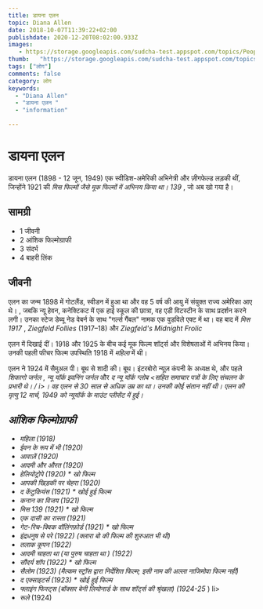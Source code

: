 ```yaml
---
title: डायना एलन 
topic: Diana Allen
date: 2018-10-07T11:39:22+02:00
publishdate: 2020-12-20T08:02:00.933Z
images: 
   - https://storage.googleapis.com/sudcha-test.appspot.com/topics/People/diana_allen/1.jpeg
thumb:   "https://storage.googleapis.com/sudcha-test.appspot.com/topics/People/diana_allen/thumb.jpeg"
tags: ["लोग"]
comments: false
category: लोग
keywords: 
  - "Diana Allen"
  - "डायना एलन "
  - "information"

---
```

<h1> डायना एलन </h1> <p> </p> <p> डायना एलन (1898 - 12 जून, 1949) एक स्वीडिश-अमेरिकी अभिनेत्री और ज़ीगफेल्ड लड़की थीं, जिन्होंने 1921 की <i> मिस फिल्मों जैसे मूक फिल्मों में अभिनय किया था। 139 </i>, जो अब खो गया है। </p> <h2> सामग्री </h2> <ul> <li> 1 जीवनी </li> <li> 2 आंशिक फिल्मोग्राफी </li> <li> 3 संदर्भ </li> <li> 4 बाहरी लिंक </li> </ul> <h2> जीवनी </h2> <p> एलन का जन्म 1898 में गोटलैंड, स्वीडन में हुआ था और वह 5 वर्ष की आयु में संयुक्त राज्य अमेरिका आए थे। , जबकि न्यू हेवन, कनेक्टिकट में एक हाई स्कूल की छात्रा, वह एडी विटस्टीन के साथ प्रदर्शन करने लगी। उनका स्टेज डेब्यू नेड वेबर्न के साथ "गर्ल्स गैंबल" नामक एक वुडविले एक्ट में था। वह बाद में <i> मिस 1917 </i>, <i> Ziegfeld Follies </i> (1917–18) और <i> Ziegfeld's Midnight Frolic </i> </p> <p> एलन में दिखाई दीं। 1918 और 1925 के बीच कई मूक फिल्म शॉर्ट्स और विशेषताओं में अभिनय किया। उनकी पहली फीचर फिल्म उपस्थिति 1918 में <i> महिला </i> में थी। </p> <p> एलन ने 1924 में सैमुअल पी। बूथ से शादी की। बूथ। इंटरबोरो न्यूज़ कंपनी के अध्यक्ष थे, और पहले <i> शिकागो जर्नल </i>, <i> न्यू यॉर्क इवनिंग जर्नल </i> और <i> द न्यू यॉर्क ग्लोब <सहित समाचार पत्रों के लिए संचलन के प्रभारी थे। / i>। वह एलन से 30 साल से अधिक उम्र का था। उनकी कोई संतान नहीं थी। एलन की मृत्यु 12 मार्च, 1949 को न्यूयॉर्क के माउंट प्लीसेंट में हुई। </p> <h2> आंशिक फिल्मोग्राफी </h2> <ul> <li> <i> महिला </i> (1918) </li> <li> <i> ईवन के रूप में भी </i> (1920) </li> <li> <i> आवाज़ें </i> (1920) </li> <li> <i> आदमी और औरत </i> (1920) </li> <li> <i> हेलियोट्रोपे </i> (1920) * खो फिल्म </li> <li> <i> आपकी खिड़की पर चेहरा </i> (1920) </li> <li> <i> द केंटुकियंस </i> (1921) * खोई हुई फिल्म </li> <li> <i> कनान का विजय </i> (1921) </li> <li> <i> मिस 139 </i> (1921) * खो फिल्म </li> <li> <i> एक दासी का रास्ता </i> (1921) </li> <li> <i> गेट-रिच-क्विक वॉलिंगफ़ोर्ड </i> (1921) * खो फिल्म </li> <li> <i> इंद्रधनुष से परे </i> (1922) (क्लारा बो की फिल्म की शुरुआत भी थी) </li> <li> <i> तलाक कूपन </i> (1922) </li> <li> <i> आदमी चाहता था </i> (या <i> पुरुष चाहता था </i>) (1922) </li> <li> <i> सौंदर्य शॉप </i> (1922) * खो फिल्म </li> <li> <i> सैलोम </i> (1923) (मैल्कम स्ट्रॉस द्वारा निर्देशित फिल्म; इसी नाम की अल्ला नाजिमोवा फिल्म नहीं) </li> <li> <i> द एक्साइटर्स </i> (1923) * खोई हुई फिल्म </li> <li> <i> फ्लाइंग फिस्ट्स </i> (बॉक्सर बेनी लियोनार्ड के साथ शॉर्ट्स की श्रृंखला) (1924-25 </i>) li> <li> <i> रूले </i> (1924) </li> </ul> 